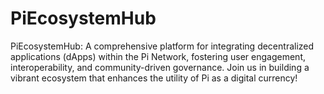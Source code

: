 # PiEcosystemHub
PiEcosystemHub: A comprehensive platform for integrating decentralized applications (dApps) within the Pi Network, fostering user engagement, interoperability, and community-driven governance. Join us in building a vibrant ecosystem that enhances the utility of Pi as a digital currency!
